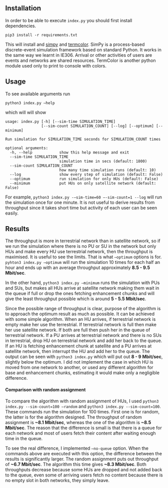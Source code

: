 ## Installation

In order to be able to execute `index.py` you should first install dependencies.

```pip3 install -r requirements.txt```

This will install  and [simpy](https://simpy.readthedocs.io) and [termcolor](https://pypi.python.org/pypi/termcolor). SimPy is a process-based discrete-event simulation framework based on standard Python. It works in the same way we learnt in IE306. Arrival or other activities of users are events and networks are shared resources. TermColor is another python module used only to print to console with colors.

## Usage

To see available arguments run

`python3 index.py —help`

which will will show

```
usage: index.py [-h] [--sim-time SIMULATION_TIME]
                [--sim-count SIMULATION_COUNT] [--log] [--optimum] [--minimum]

Run simulation for SIMULATION_TIME seconds for SIMULATION_COUNT times

optional arguments:
  -h, --help            show this help message and exit
  --sim-time SIMULATION_TIME
                        simulation time in secs (default: 1800)
  --sim-count SIMULATION_COUNT
                        how many time simulation runs (default: 10)
  --log                 show every step of simulation (default: False)
  --optimum             run simulation for only HUs (default: False)
  --minimum             put HUs on only satellite network (default: False)
```



For example, `python3 index.py -—sim-time=60 —-sim-count=1 --log` will run the simulation once for one minute. It is not useful to derive results from throughput since it takes short time but activity of each user can be seen easily.



## Results

The throughput is more in terrestrial network than in satellite network, so if we run the simulation where there is no PU or SU in the network but only HUs and make every HU use terrestrial network, then the throughput is maximised. It is useful to see the limits. That is what `—optimum` options is for. `pyhton3 index.py —optimum`  will run the simulation 10 times for each half an hour and ends up with an average throughput approximately **8.5 - 9.5 Mbit/sec**.

In the other hand, `python3 index.py —minimum` runs the simulation with PUs and SUs, but makes all HUs arrive at satellite network making them wait in the queue if full or drop the ones fetching enhancement chunks and will give the least throughput possible which is around **5 - 5.5 Mbit/sec**.

Since the possible range of throughput is clear, purpose of the algorithm is to approach the optimum result as much as possible. It can be achieved with some simple algorithm. When an HU arrives, if terrestrial network is empty make her use the terrestrial. If terrestrial network is full then make her use satellite network. If both are full then push her in the queue of terrestrial network. If a PU arrives at terrestrial network and there is no SUs in terrestrial, drop HU on terrestrial network and add her back to the queue. If an HU is fetching enhancement chunk at satellite and a PU arrives at satellite network, then interrupt the HU and add her to the queue. The output can be seen with `python3 index.py` which will put out **8 - 9 Mbit/sec**, slightly below the optimum. I did not implement the case in which HU is moved from one network to another, or used any different algorithm for base and enhancement chunks, estimating it would make only a negligible difference.

#### Comparison with random assignment

To compare the algorithm with random assignment of HUs, I used `python3 index.py --sim-count=100 —random`  and `python3 index.py --sim-count=100`. These commands run the simulation for 100 times. First one is for random, the latter is for the algorithm designed. The throughput of random assignment is **~8.1 Mbit/sec**, whereas the one of the algorithm is **~8.5 Mbit/sec**. The reason that the difference is small is that there is a queue for each network and most of users fetch their content after waiting enough time in the queue.

To see the real difference, I implemented `—no-queue` option. When the commands above are executed with this option, the difference between the results is significantly larger. The random assignment puts out throughput of **~6.7 Mbit/sec**. The algorithm this time gives **~8.3 Mbit/sec**. Both throughputs decrease because some HUs are dropped and not added back to the queue, even some of arriving users fetch no content because there is no empty slot in both networks, they simply leave. 

